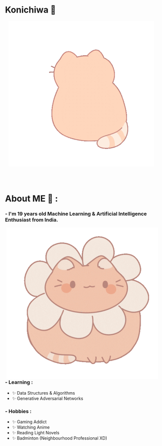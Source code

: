 # Konichiwa 👋

<div align="center">
<img hight="80" width="480" alt="GIF" align="center" src="https://github.com/darya0daria/darya0daria/blob/main/assets/hi.gif">
</div>

</br>
</br>
</br>

# About ME 💬 :

### - I'm 19 years  old Machine Learning & Artificial Intelligence Enthusiast from India.

<img hight="400" width="500" alt="GIF" align="right" src="https://github.com/darya0daria/darya0daria/blob/main/assets/about%20me.gif">

### - Learning :
- ✨ Data Structures & Algorithms
- ✨ Generative Adversarial Networks

### - Hobbies : 
- ✨ Gaming Addict
- ✨ Watching Anime
- ✨ Reading Light Novels
- ✨ Badminton (Neighbourhood Professional XD)

</br>
</br>
</br>


<!--
**darya0daria/darya0daria** is a ✨ _special_ ✨ repository because its `README.md` (this file) appears on your GitHub profile.

Here are some ideas to get you started:


